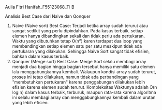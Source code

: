Aulia Fitri Hanifah_F55123068_TI B


Analisis Best Case dari Naive dan Qonquer

1. Naive (Naive sort)
  Best Case: Terjadi ketika array sudah terurut atau sangat sedikit yang perlu dipindahkan. Pada kasus terbaik, setiap elemen hanya dibandingkan sekali dan tidak perlu ada pertukaran. Waktu yang dibutuhkan tetap O(n²) karen terdapat dua loop yang membandingkan setiap elemen satu per satu meskipun tidak ada pertukaran yang dilakukan. Sehingga Naive Sort sangat tidak efisien, bahkan dalam kasus terbaik.
2. Qonquer (Merge sort)
  Best Case: Merge Sort selalu membagi array menjadi dua bagian hingga bagian tersebut hanya memiliki satu elemen lalu menggabungkannya kembali. Walaupun kondisi array sudah terurut, proses ini tetap dilakukan, namun tidak ada perbandingan yang "membutuhkan pertukaran" karena penggabungan dilakukan lebih efisien karena elemen sudah terurut. Kompleksitas Waktunya adalah O(n log n) dalam kasus terbaik, terburuk, maupun rata-rata karena algoritma ini selalu membagi array dan menggabungkannya kembali dalam urutan yang lebih efisien.